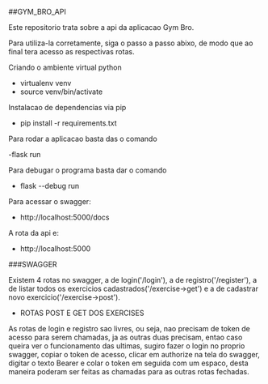 ##GYM_BRO_API

Este repositorio trata sobre a api da aplicacao Gym Bro.

Para utiliza-la corretamente, siga o passo a passo abixo, de modo que ao final tera acesso as respectivas rotas.

Criando o ambiente virtual python

- virtualenv venv
- source venv/bin/activate

Instalacao de dependencias via pip

- pip install -r requirements.txt

Para rodar a aplicacao basta das o comando

-flask run

Para debugar o programa basta dar o comando

- flask --debug run

Para acessar o swagger:

- http://localhost:5000/docs

A rota da api e:

- http://localhost:5000

###SWAGGER

Existem 4 rotas no swagger, a de login('/login'), a de registro('/register'), a de listar todos os exercicios cadastrados('/exercise->get') e a de cadastrar novo exercicio('/exercise->post').

- ROTAS POST E GET DOS EXERCISES

As rotas de login e registro sao livres, ou seja, nao precisam de token de acesso para serem chamadas, ja as outras duas precisam, entao caso queira ver o funcionamento das ultimas, sugiro fazer o login no proprio swagger, copiar o token de acesso, clicar em authorize na tela do swagger, digitar o texto Bearer e colar o token em seguida com um espaco, desta maneira poderam ser feitas as chamadas para as outras rotas fechadas.